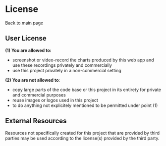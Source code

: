 
# License
[Back to main page](../README.md)

## User License

**(1) You are allowed to:**

- screenshot or video-record the charts produced by this web app and use these recordings privately and commercially
- use this project privately in a non-commercial setting

**(2) You are not allowed to**:

- copy large parts of the code base or this project in its entirety for private and commercial purposes
- reuse images or logos used in this project
- to do anything not explicitely mentioned to be permitted under point (1)

## External Resources

Resources not specifically created for this project that are provided by third parties may be used according to the license(s) provided by the third party.
